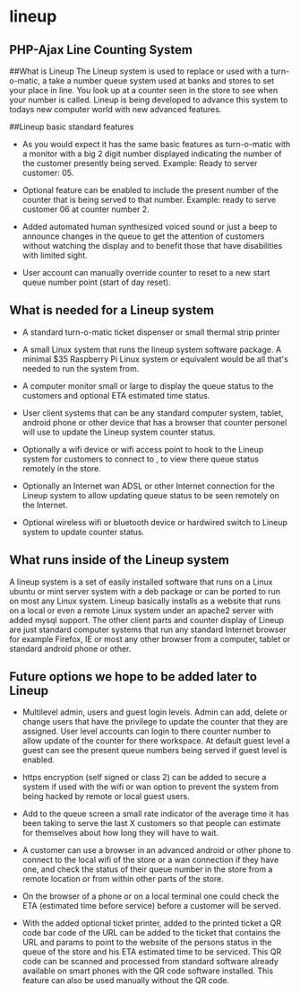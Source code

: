 lineup
======

## PHP-Ajax Line Counting System

##What is Lineup
The Lineup system is used to replace or used with a turn-o-matic, a take a number queue system used at banks and stores to set your place in line.   You look up at a counter seen in the store to see when your number is called.  Lineup is being developed to advance this system to todays new computer world with new advanced features.  

##Lineup basic standard features
* As you would expect it has the same basic features as turn-o-matic with a monitor with a big 2 digit number displayed indicating the number of the customer presently being served.  Example:  Ready to server customer: 05.

* Optional feature can be enabled to include  the present number of the counter  that is being served to that number.  Example:  ready to serve customer  06 at counter number 2.

* Added automated human synthesized voiced sound or just a beep to announce changes in the queue to get the attention of customers without watching the display and to benefit those that have disabilities with limited sight.

* User account can manually override counter to reset to a new start queue number point (start of day reset).



## What is needed for a Lineup system
* A standard turn-o-matic ticket dispenser or small thermal strip printer

* A small Linux system that runs the lineup system software package.  A minimal $35 Raspberry Pi Linux system or equivalent would be all that's needed to run the system from.  

* A computer monitor small or large to display the queue status to the customers and optional ETA estimated time status.

* User client systems that can be any standard computer system, tablet, android phone or other device that has a browser that counter personel will use to update the Lineup system counter status.

* Optionally a wifi device or wifi access point to hook to the Lineup system for customers to connect to , to view there queue status remotely in the store.

* Optionally an Internet wan ADSL or other Internet connection for the Lineup system to allow updating queue status to be seen remotely on the Internet.

* Optional wireless wifi or bluetooth device or hardwired switch to Lineup system to update counter status.

## What runs inside of the Lineup system
A lineup system is a set of easily installed software that runs on a Linux ubuntu or mint server system with a deb package or can be ported to run on most any Linux system.  Lineup basically installs as a website that runs on a local or even a remote Linux system under an apache2 server with added mysql support.  The other client parts and counter display of Lineup are just standard computer systems that run any standard Internet browser for example Firefox, IE or most any other browser from a computer, tablet or standard android phone or other. 

## Future options we hope to be added later to Lineup

* Multilevel admin, users and guest login levels.  Admin can add, delete or change users that have the privilege to update the counter that they are assigned.  User level accounts can login to there counter number to allow update of the counter for there workspace.  At default guest level a guest can see the present queue numbers being served if guest level is enabled.

* https encryption (self signed or class 2) can be added to secure a system if used with the wifi or wan option to prevent the system from being hacked by remote or local guest users.

* Add to the queue screen a small rate indicator of the average time it has been taking to serve the last X customers  so that people can estimate for themselves about how long they will have to wait.  

* A customer can use a browser in an advanced android or other phone to connect to the local wifi of the store or a wan connection if they have one, and check the status of their queue number in the store from a remote location or from within other parts of the store.

* On the browser of a phone or on a local terminal one could check the ETA (estimated time before service)  before a customer will be served.

* With the added optional ticket printer, added to the printed ticket a QR code bar code of the URL can be  added to the ticket that contains the URL and params to point to the website of the  persons status in the queue of the store and his ETA estimated time to be serviced.  This QR code can be scanned and processed from standard software already available on smart phones with the QR code software installed.  This feature can also be used manually without the QR code.
